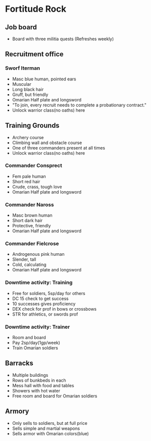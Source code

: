 # Fortitude Rock

## Job board
- Board with three militia quests (Refreshes weekly)

## Recruitment office

### Sworf Iterman
- Masc blue human, pointed ears
- Muscular
- Long black hair
- Gruff, but friendly
- Omarian Half plate and longsword
- "To join, every recruit needs to complete a probationary contract."
- Unlock warrior class(no oaths) here

## Training Grounds
- Archery course
- Climbing wall and obstacle course
- One of three commanders present at all times
- Unlock warrior class(no oaths) here

### Commander Consprect
- Fem pale human
- Short red hair
- Crude, crass, tough love
- Omarian Half plate and longsword

### Commander Naross
- Masc brown human
- Short dark hair
- Protective, friendly
- Omarian Half plate and longsword

### Commander Fielcrose
- Androgenous pink human
- Slender, tall
- Cold, calculating
- Omarian Half plate and longsword


### Downtime activity: Training
- Free for soldiers, 5sp/day for others
- DC 15 check to get success
- 10 successes gives proficiency
- DEX check for prof in bows or crossbows
- STR for athletics, or swords prof

### Downtime activity: Trainer
- Room and board
- Pay 2sp/day(1gp/week)
- Train Omarian soldiers

## Barracks
- Multiple buildings
- Rows of bunkbeds in each
- Mess hall with food and tables
- Showers with hot water
- Free room and board for Omarian soldiers

## Armory
- Only sells to soldiers, but at full price
- Sells simple and martial weapons
- Sells armor with Omarian colors(blue)